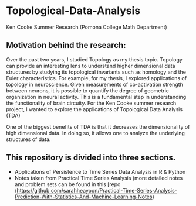 # Topological-Data-Analysis
Ken Cooke Summer Research (Pomona College Math Department) 

## Motivation behind the research: 
Over the past two years, I studied Topology as my thesis topic. Topology can provide an interesting lens to understand higher dimensional data structures by studying its topological invariants such as homology and the Euler characteristics. For example, for my thesis, I explored applications of topology in neuroscience. Given measurements of co-activation strength between neurons, it is possible to quantify the degree of geometric organization in neural activity. This is a fundamental step in understanding the functionality of brain circuity. For the Ken Cooke summer research project, I wanted to explore the applications of Topological Data Analysis (TDA)

One of the biggest benefits of TDA is that it decreases the dimensionality of high dimensional data. In doing so, it allows one to analyze the underlying structures of data. 

## This repository is divided into three sections. 
- Applications of Persistence to Time Series Data Analysis in R & Python
- Notes taken from Practical Time Series Analysis (more detailed notes and problem sets can be found in this [repo (https://github.com/sarahheayoon/Practical-Time-Series-Analysis-Prediction-With-Statistics-And-Machine-Learning-Notes)


